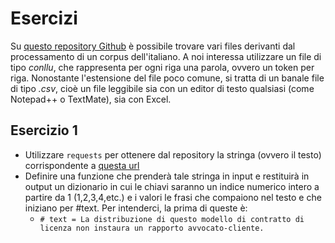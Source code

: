 # Esercizi

Su [questo repository Github](https://github.com/UniversalDependencies/UD_Italian-ParTUT) è possibile trovare vari files derivanti dal processamento di un corpus dell'italiano. A noi interessa utilizzare un file di tipo *conllu*, che rappresenta per ogni riga una parola, ovvero un token per riga. Nonostante l'estensione del file poco comune, si tratta di un banale file di tipo *.csv*, cioè un file leggibile sia con un editor di testo qualsiasi (come Notepad++ o TextMate), sia con Excel.

## Esercizio 1

  - Utilizzare `requests` per ottenere dal repository la stringa (ovvero il testo) corrispondente a [questa url](https://raw.githubusercontent.com/UniversalDependencies/UD_Italian-ParTUT/master/it_partut-ud-train.conllu)
  - Definire una funzione che prenderà tale stringa in input e restituirà in output un dizionario in cui le chiavi saranno un indice numerico intero a partire da 1 (1,2,3,4,etc.) e i valori le frasi che compaiono nel testo e che iniziano per #text. Per intenderci, la prima di queste è:
    - `# text = La distribuzione di questo modello di contratto di licenza non instaura un rapporto avvocato-cliente.`


